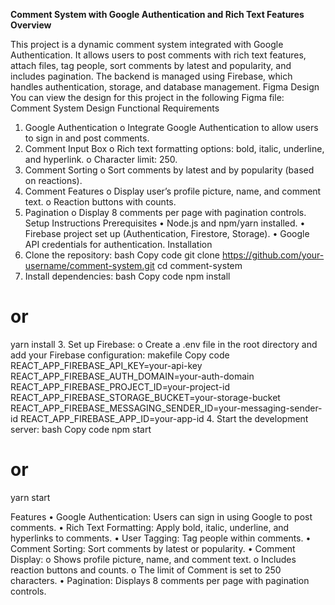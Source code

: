 **Comment System with Google Authentication and Rich Text Features
Overview**

This project is a dynamic comment system integrated with Google Authentication. It allows users to post comments with rich text features, attach files, tag people, sort comments by latest and popularity, and includes pagination. The backend is managed using Firebase, which handles authentication, storage, and database management.
Figma Design
You can view the design for this project in the following Figma file: Comment System Design
Functional Requirements
1.	Google Authentication
o	Integrate Google Authentication to allow users to sign in and post comments.
2.	Comment Input Box
o	Rich text formatting options: bold, italic, underline, and hyperlink.
o	Character limit: 250.
3.	Comment Sorting
o	Sort comments by latest and by popularity (based on reactions).
4.	Comment Features
o	Display user’s profile picture, name, and comment text.
o	Reaction buttons with counts.
5.	Pagination
o	Display 8 comments per page with pagination controls.
Setup Instructions
Prerequisites
•	Node.js and npm/yarn installed.
•	Firebase project set up (Authentication, Firestore, Storage).
•	Google API credentials for authentication.
Installation
1.	Clone the repository:
bash
Copy code
git clone https://github.com/your-username/comment-system.git
cd comment-system
2.	Install dependencies:
bash
Copy code
npm install
# or
yarn install
3.	Set up Firebase:
o	Create a .env file in the root directory and add your Firebase configuration:
makefile
Copy code
REACT_APP_FIREBASE_API_KEY=your-api-key
REACT_APP_FIREBASE_AUTH_DOMAIN=your-auth-domain
REACT_APP_FIREBASE_PROJECT_ID=your-project-id
REACT_APP_FIREBASE_STORAGE_BUCKET=your-storage-bucket
REACT_APP_FIREBASE_MESSAGING_SENDER_ID=your-messaging-sender-id
REACT_APP_FIREBASE_APP_ID=your-app-id
4.	Start the development server:
bash
Copy code
npm start
# or
yarn start

Features
•	Google Authentication: Users can sign in using Google to post comments.
•	Rich Text Formatting: Apply bold, italic, underline, and hyperlinks to comments.
•	User Tagging: Tag people within comments.
•	Comment Sorting: Sort comments by latest or popularity.
•	Comment Display:
o	Shows profile picture, name, and comment text.
o	Includes reaction buttons and counts.
o	The limit of Comment is set to 250 characters.
•	Pagination: Displays 8 comments per page with pagination controls.

